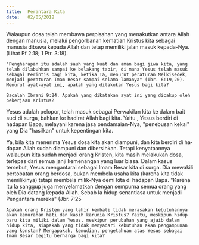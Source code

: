```yaml
---
title:  Perantara Kita
date:   02/05/2018
---
```


Walaupun dosa telah membawa perpisahan yang menakutkan antara Allah dengan manusia, melalui pengorbanan kematian Kristus kita sebagai manusia dibawa kepada Allah dan tetap memiliki jalan masuk kepada-Nya. (Lihat Ef 2:18; 1 Ptr. 3:18).



`"Pengharapan itu adalah sauh yang kuat dan aman bagi jiwa kita, yang telah dilabuhkan sampai ke belakang tabir, di mana Yesus telah masuk se­bagai Perintis bagi kita, ketika Ia, menurut peraturan Melkisedek, men­jadi peraturan Imam Besar sampai selama-lamanya" (Ibr. 6:19,20). Me­nurut ayat-ayat ini, apakah yang dilakukan Yesus bagi kita?
`

`Bacalah Ibrani 9:24. Apakah yang dikatakan ayat ini yang dicakup oleh pekerjaan Kristus?`

Yesus adalah pelopor, telah masuk sebagai Perwakilan kita ke dalam bait suci di surga, bahkan ke hadirat Allah bagi kita. Yaitu , Yesus berdiri di hadap­an Bapa, melayani karena jasa pendamaian-Nya, "penebusan kekal" yang Dia "hasilkan" untuk kepentingan kita.

Ya, bila kita menerima Yesus dosa kita akan diampuni, dan kita berdiri di ha­dapan Allah sudah diampuni dan dibersihkan. Tetapi kenyataannya walaupun kita sudah menjadi orang Kristen, kita masih melakukan dosa, terlepas dari se­mua janji  kemenangan yang luar biasa. Dalam kasus tersebut, Yesus mengan­tarai sebagai Imam Besar kita di surga. Dia mewakili pertobatan orang berdo­sa, bukan membela usaha kita (karena kita tidak memilikinya) tetapi membela milik-Nya demi kita di hadapan Bapa. "Karena itu Ia sanggup juga menyela­matkan dengan sempurna semua orang yang oleh Dia datang kepada Allah. Sebab Ia hidup senantiasa untuk menjadi Pengantara mereka" (Jbr. 7:25


`Apakah orang Kristen yang lahir kembali tidak merasakan kebutuh­annya akan kemurahan hati dan kasih karunia Kristus? Yaitu, meskipun hidup baru kita miliki dalam Yesus, meskipun perubahan yang ajaib da­lam hidup kita, siapakah yang tidak menyadari kebutuhan akan pengam­punan yang konstan? Mengapakah, kemudian, pengetahuan atas Yesus sebagai Imam Besar begitu berharga bagi kita?`